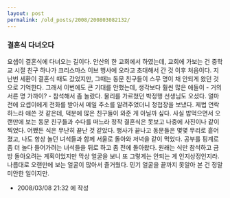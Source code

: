 ```yaml
---
layout: post
permalink: /old_posts/2008/200803082132/
---
```


### 결혼식 다녀오다

요셉이 결혼식에 다녀오는 길이다. 안산의 한 교회에서 하였는데, 교회에 가보는 건 중학교 시절 친구 하나가 크리스마스 이브 행사에 오라고 초대해서 간 것 이후 처음이다.
지난번 세환이 결혼식 때도 갔었지만, 그때는 동문 친구들이 스무 명이 채 안되게 왔던 것으로 기억한다. 그래서 이번에도 큰 기대를 안했는데, 생각보다 훨씬 많은 애들이 - 거의 서른 명 가까이? - 참석해서 좀 놀랐다. 물리를 가르쳤던 박정행 선생님도 오셨다.
얼마 전에 요셉이에게 전화를 받아서 메일 주소를 알려주었더니 청첩장을 보냈다. 제법 연락하느라 애쓴 것 같은데, 덕분에 많은 친구들이 와준 게 아닐까 싶다.
사실 밥먹으면서 오랜만에 보는 동문 친구들과 수다를 떠느라 정작 결혼식은 못보고 나중에 사진이나 같이 찍었다. 어쨌든 식은 무난히 끝난 것 같았다.
행사가 끝나고 동문들은 몇몇 무리로 흩어졌고, 나도 항상 놀던 녀석들과 함께 서울로 돌아와 저녁을 같이 먹었다. 공부를 핑계로 좀 더 놀다 들어가려는 녀석들을 뒤로 하고 좀 전에 돌아왔다. 원래는 식만 참석하고 금방 돌아오려는 계획이었지만 막상 얼굴을 보니 또 그렇게는 안되는 게 인지상정인지라.
나름대로 오랜만에 보는 얼굴이 많아서 즐거웠다. 민기 얼굴을 끝까지 못알아 본 건 정말 미안한 일이지만.





- 2008/03/08 21:32 에 작성